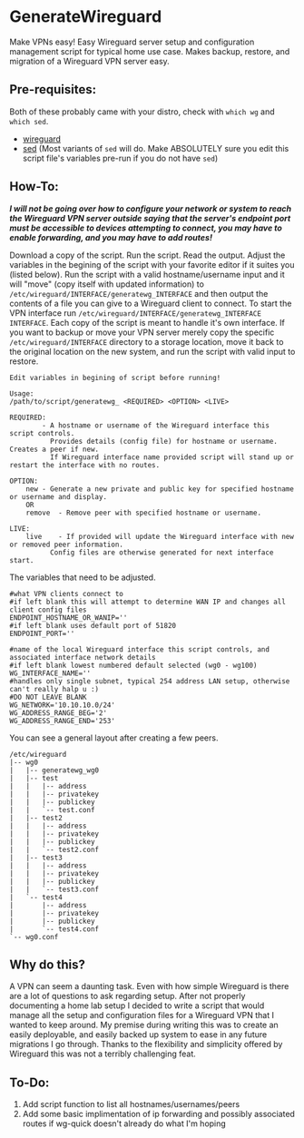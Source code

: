 # GenerateWireguard
Make VPNs easy! Easy Wireguard server setup and configuration management script for typical home use case. Makes backup, restore, and migration of a Wireguard VPN server easy.

## Pre-requisites:
Both of these probably came with your distro, check with `which wg` and `which sed`.
- [wireguard](https://github.com/WireGuard/)
- [sed](https://github.com/mirror/sed/) (Most variants of `sed` will do. Make ABSOLUTELY sure you edit this script file's variables pre-run if you do not have `sed`)


## How-To:
***I will not be going over how to configure your network or system to reach the Wireguard VPN server outside saying that the server's endpoint port must be accessible to devices attempting to connect, you may have to enable forwarding, and you may have to add routes!***

Download a copy of the script. Run the script. Read the output. Adjust the variables in the begining of the script with your favorite editor if it suites you (listed below). Run the script with a valid hostname/username input and it will "move" (copy itself with updated information) to `/etc/wireguard/INTERFACE/generatewg_INTERFACE` and then output the contents of a file you can give to a Wireguard client to connect. To start the VPN interface run `/etc/wireguard/INTERFACE/generatewg_INTERFACE INTERFACE`. Each copy of the script is meant to handle it's own interface. If you want to backup or move your VPN server merely copy the specific `/etc/wireguard/INTERFACE` directory to a storage location, move it back to the original location on the new system, and run the script with valid input to restore.
```
Edit variables in begining of script before running!

Usage:
/path/to/script/generatewg_ <REQUIRED> <OPTION> <LIVE>

REQUIRED:
		- A hostname or username of the Wireguard interface this script controls.
		  Provides details (config file) for hostname or username. Creates a peer if new.
		  If Wireguard interface name provided script will stand up or restart the interface with no routes.

OPTION:
	new	- Generate a new private and public key for specified hostname or username and display.
	OR
	remove	- Remove peer with specified hostname or username.

LIVE:
	live	- If provided will update the Wireguard interface with new or removed peer information.
		  Config files are otherwise generated for next interface start.
```
The variables that need to be adjusted.
```
#what VPN clients connect to
#if left blank this will attempt to determine WAN IP and changes all client config files
ENDPOINT_HOSTNAME_OR_WANIP=''
#if left blank uses default port of 51820
ENDPOINT_PORT=''

#name of the local Wireguard interface this script controls, and associated interface network details
#if left blank lowest numbered default selected (wg0 - wg100)
WG_INTERFACE_NAME=''
#handles only single subnet, typical 254 address LAN setup, otherwise can't really halp u :)
#DO NOT LEAVE BLANK
WG_NETWORK='10.10.10.0/24'
WG_ADDRESS_RANGE_BEG='2'
WG_ADDRESS_RANGE_END='253'
```
You can see a general layout after creating a few peers.
```
/etc/wireguard
|-- wg0
|   |-- generatewg_wg0
|   |-- test
|   |   |-- address
|   |   |-- privatekey
|   |   |-- publickey
|   |   `-- test.conf
|   |-- test2
|   |   |-- address
|   |   |-- privatekey
|   |   |-- publickey
|   |   `-- test2.conf
|   |-- test3
|   |   |-- address
|   |   |-- privatekey
|   |   |-- publickey
|   |   `-- test3.conf
|   `-- test4
|       |-- address
|       |-- privatekey
|       |-- publickey
|       `-- test4.conf
`-- wg0.conf
```

## Why do this?
A VPN can seem a daunting task. Even with how simple Wireguard is there are a lot of questions to ask regarding setup. After not properly documenting a home lab setup I decided to write a script that would manage all the setup and configuration files for a Wireguard VPN that I wanted to keep around. My premise during writing this was to create an easily deployable, and easily backed up system to ease in any future migrations I go through. Thanks to the flexibility and simplicity offered by Wireguard this was not a terribly challenging feat.

## To-Do:
1. Add script function to list all hostnames/usernames/peers
2. Add some basic implimentation of ip forwarding and possibly associated routes if wg-quick doesn't already do what I'm hoping
